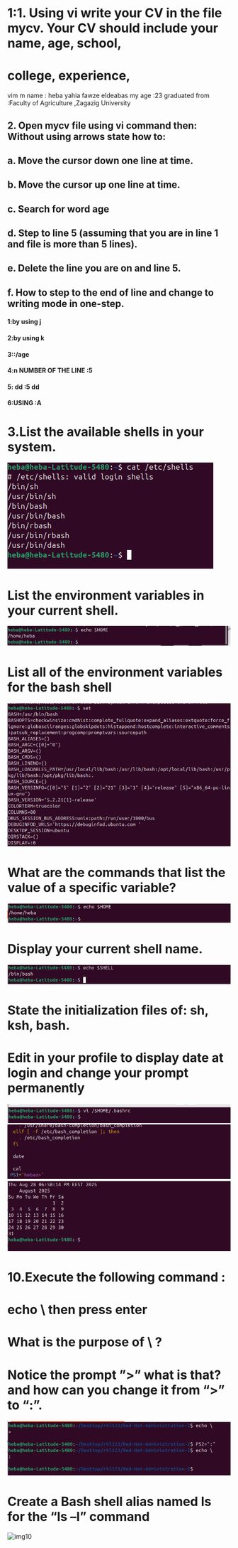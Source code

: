 # 1:1. Using vi write your CV in the file mycv. Your CV should include your name, age, school,
# college, experience,
 vim m 
  name : heba yahia fawze eldeabas
 my age :23
 graduated from :Faculty of Agriculture ,Zagazig University
 ## 2. Open mycv file using vi command then: Without using arrows state how to:
 ## a. Move the cursor down one line at time.
 ## b. Move the cursor up one line at time.
 ## c. Search for word age
 ## d. Step to line 5 (assuming that you are in line 1 and file is more than 5 lines).
 ## e. Delete the line you are on and line 5.
## f. How to step to the end of line and change to writing mode in one-step.  
 #### 1:by using j
 #### 2:by using k 
 #### 3::/age 
 #### 4:n NUMBER OF THE LINE :5
 #### 5: dd  :5  dd
 #### 6:USING :A  
 # 3.List the available shells in your system.
 ![img1](https://github.com/heba-eldeabes/Red-Hat-Administration-I/blob/main/Labs%20/images/Screenshot%20from%202025-08-27%2020-40-09.png) 
 # List the environment variables in your current shell.
 ![img2](https://github.com/heba-eldeabes/Red-Hat-Administration-I/blob/main/Labs%20/images/Screenshot%20from%202025-08-27%2021-32-11.png) 
 # List all of the environment variables for the bash shell
 ![img3](https://github.com/heba-eldeabes/Red-Hat-Administration-I/blob/main/Labs%20/images/Screenshot%20from%202025-08-28%2018-32-38.png)
 # What are the commands that list the value of a specific variable?
 ![img4](https://github.com/heba-eldeabes/Red-Hat-Administration-I/blob/main/Labs%20/images/Screenshot%20from%202025-08-28%2018-38-04.png) 
 # Display your current shell name.
  ![img5](https://github.com/heba-eldeabes/Red-Hat-Administration-I/blob/main/Labs%20/images/Screenshot%20from%202025-08-28%2018-39-36.png) 
  # State the initialization files of: sh, ksh, bash. 

  # Edit in your profile to display date at login and change your prompt permanently
  ![img6](https://github.com/heba-eldeabes/Red-Hat-Administration-I/blob/main/Labs%20/images/Screenshot%20from%202025-08-28%2018-53-22.png)
  ![img7](https://github.com/heba-eldeabes/Red-Hat-Administration-I/blob/main/Labs%20/images/Screenshot%20from%202025-10-23%2010-36-15.png) 
  ![img8](https://github.com/heba-eldeabes/Red-Hat-Administration-I/blob/main/Labs%20/images/Screenshot%20from%202025-08-28%2018-58-26.png)
  # 10.Execute the following command :
 # echo \ then press enter
 # What is the purpose of \ ?
 # Notice the prompt ”>” what is that? and how can you change it from “>” to “:”.
 ![img9](https://github.com/heba-eldeabes/Red-Hat-Administration-I/blob/main/Labs%20/images/Screenshot%20from%202025-10-23%2010-37-40.png)
# Create a Bash shell alias named ls for the “ls –l” command 
![img10]()
